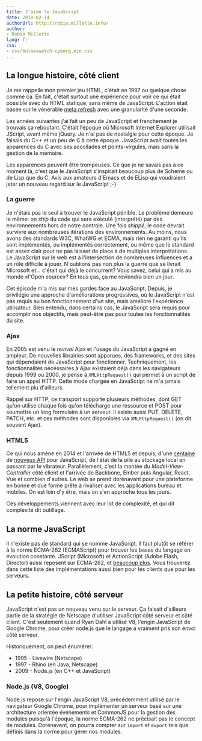 ```yaml
---
title: J'aime le JavaScript
date: 2018-02-14
authorUrl: http://robin.millette.info/
author:
- Robin Millette
lang: fr
css:
- css/bulmaswatch-cyborg.min.css
...
```


## La longue histoire, côté client
Je me rappelle mon premier jeu HTML, c'était en 1997 ou quelque chose comme ça. En fait, c'était surtout une expérience pour voir ce qui était possible avec du HTML statique, sans même de JavaScript. L'action était basée sur le vénérable [meta refresh](https://en.wikipedia.org/wiki/Meta_refresh) avec une granularité d'une seconde.

Les années suivantes j'ai fait un peu de JavaScript et franchement je trouvais ça reboutant. C'était l'époque où Microsoft Internet Explorer utilisait JScript, avant même jQuery. Je n'ai pas de nostalgie pour cette époque. Je faisais du C++ et un peu de C à cette époque. JavaScript avait toutes les apparences du C avec ses accollades et points-virgules, mais sans la gestion de la mémoire.

Les apparences peuvent être trompeuses. Ce que je ne savais pas à ce moment là, c'est que le JavaScript s'inspirait beaucoup plus de Scheme ou de Lisp que du C. Avis aux amateurs d'Emacs et de ELisp qui voudraient jeter un nouveau regard sur le JavaScript ;-)

### La guerre
Je n'étais pas le seul à trouver le JavaScript pénible. Le problème demeure le même: on *ship* du code qui sera exécuté (interprété) par des environnements hors de notre controle. Une fois *shippé*, le code devrait survivre aux nombreuses itérations des environnements. Au moins, nous avons des standards W3C, WhatWG et ECMA, mais rien ne garanti qu'ils sont implémentés, ou implémentés correctement, ou même que le standard est assez clair pour ne pas laisser de place à de multiples interprétations. Le JavaScript sur le web est à l'intersection de nombreuses influences et a un rôle difficile à jouer. N'oublions pas non plus la guerre que se livrait Microsoft et... c'était qui déjà le concurrent? Vous savez, celui qui a mis au monde «l'Open source»? En tous ças, ça me reviendra bien un jour.

Cet épisode m'a mis sur mes gardes face au JavaScript. Depuis, je privilégie une approche d'améliorations progressives, où le JavaScript n'est pas requis au bon fonctionnement d'un site, mais améliore l'expérience utilisateur. Bien entendu, dans certains cas, le JavaScript sera requis pour accomplir nos objectifs, mais peut-être pas pour toutes les fonctionnalités du site.

### Ajax
En 2005 est venu le *revival* Ajax et l'usage du JavaScript a gagné en ampleur. De nouvelles librairies sont apparues, des frameworks, et des sites qui dépendaient de JavaScript pour fonctionner. Techniquement, les fonctionnalités nécéssaires à Ajax existaient déjà dans les navigateurs depuis 1999 ou 2000, je pense à ```XMLHttpRequest()``` qui permet à un script de faire un appel HTTP. Cette mode chargée en JavaScript ne m'a jamais tellement plu d'ailleurs.

Rappel sur HTTP, ce transport supporte plusieurs méthodes, dont GET qu'on utilise chaque fois qu'on télécharge une ressource et POST pour soumettre un long formulaire à un serveur. Il existe aussi PUT, DELETE, PATCH, etc. et ces méthodes sont disponibles via ```XMLHttpRequest()``` (on dit souvent Ajax).

### HTML5
Ce qui nous amène en 2014 et l'arrivée de HTML5 et depuis, d'une [centaine](https://www.w3.org/standards/techs/js) de [nouveux API](https://spec.whatwg.org/) pour JavaScript, de l'état de la pile au stockage local en passant par le vibrateur. Parallèlement, c'est la montée du *Model-View-Controller* côté client et l'arrivée de Backbone, Ember puis Angular, React, Vue et combien d'autres. Le web se prend dorénavant pour une plateforme en bonne et due forme prête à rivaliser avec les applications bureau et mobiles. On est loin d'y être, mais on s'en approche tous les jours.

Ces développements viennent avec leur lot de complexité, et qui dit complexité dit outillage.

## La norme JavaScript
Il n'existe pas de standard qui se nomme JavaScript. Il faut plutôt se référer à la norme ECMA-262 (ECMAScript) pour trouver les bases du langage en évolution constante. JScript (Microsoft) et ActionScript (Adobe Flash, Director) aussi reposent sur ECMA-262, et [beaucoup plus](https://en.wikipedia.org/wiki/List_of_ECMAScript_engines). Vous trouverez dans cette liste des implémentations aussi bien pour les clients que pour les serveurs.

## La petite histoire, côté serveur
JavaScript n'est pas un nouveau venu sur le serveur. Ça faisait d'ailleurs partie de la stratégie de Netscape d'utiliser JavaScript côté serveur et côté client. C'est seulement quand Ryan Dahl a utilisé V8, l'engin JavaScript de Google Chrome, pour créer node.js que le langage a vraiment pris son envol côté serveur.

Historiquement, on peut énumérer:

* 1995 - Livewire (Netscape)
* 1997 - Rhino (en Java, Netscape)
* 2009 - Node.js (en C++ et JavaScript)

### Node.js (V8, Google)
Node.js repose sur l'engin JavaScript V8, précédemment utilisé par le navigateur Google Chrome, pour implémenter un serveur basé sur une architecture orientée événements et CommonJS pour la gestion des modules puisqu'à l'époque, la norme ECMA-262 ne précisait pas le concept de modules. Dorénavent, on pourra compter sur ```import``` et ```export``` tels que définis dans la norme pour gérer nos modules.

